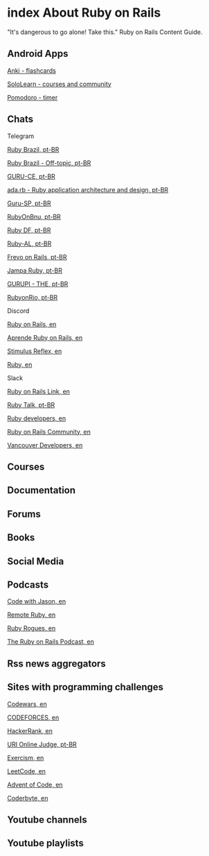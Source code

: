 # index About Ruby on Rails
"It's dangerous to go alone! Take this." Ruby on Rails Content Guide.

## Android Apps
[Anki - flashcards](https://play.google.com/store/apps/details?id=com.ichi2.anki)

[SoloLearn - courses and community](https://play.google.com/store/apps/details?id=com.sololearn)

[Pomodoro - timer](https://play.google.com/store/apps/details?id=com.superelement.pomodoro)

## Chats
Telegram

[Ruby Brazil, pt-BR](https://t.me/rubybrasil)

[Ruby Brazil - Off-topic, pt-BR](https://t.me/RubyBrasilOffTopic)

[GURU-CE, pt-BR](https://t.me/guru_ce)

[ada.rb - Ruby application architecture and design, pt-BR](https://t.me/ruby_arch_design_br)

[Guru-SP, pt-BR](https://t.me/gurusp)

[RubyOnBnu, pt-BR](https://t.me/rubyOnBnu)

[Ruby DF, pt-BR](https://t.me/rubydf)

[Ruby-AL, pt-BR](https://t.me/ruby_alagoas)

[Frevo on Rails, pt-BR](https://t.me/frevoonrails)

[Jampa Ruby, pt-BR](https://t.me/jamparuby)

[GURUPI - THE, pt-BR](https://t.me/gurupithe)

[RubyonRio, pt-BR](https://t.me/rubyonrio)

Discord

[Ruby on Rails, en](https://discord.gg/cHWTb5ng)

[Aprende Ruby on Rails, en](https://discord.gg/cx2auAnw)

[Stimulus Reflex, en](https://discord.gg/stimulus-reflex)

[Ruby, en](https://discord.gg/q8xUEx6z)

Slack

[Ruby on Rails Link, en](https://www.rubyonrails.link/)

[Ruby Talk, pt-BR](https://rubytalk.net/)

[Ruby developers, en](https://rubydevs.herokuapp.com/)

[Ruby on Rails Community, en](https://join.slack.com/t/rubyonrailscommunity/shared_invite/zt-uucqya2s-AwPialf3oN5MavTDPC4vpg)

[Vancouver Developers, en](http://yvrdev.herokuapp.com/)

## Courses
## Documentation
## Forums
## Books
## Social Media
## Podcasts

[Code with Jason, en](https://open.spotify.com/show/1YAC0GQZaDCpURSsOdtE8x?si=c5e1b2c18b6d4311&nd=1%3E%3Cbr)

[Remote Ruby, en](https://open.spotify.com/show/23ZxPAyiZx2rTJ4NjYycLN?si=ebe4850f6f154c61&nd=1)

[Ruby Rogues, en](https://open.spotify.com/show/06Gzz17ISUn1rGwItgQdl0?si=8799b907f6c747d7&nd=1)

[The Ruby on Rails Podcast, en](https://open.spotify.com/show/2Iibd5A6R7mxkCm4NwNmUn?si=03f5322058584c49&nd=1)

## Rss news aggregators
## Sites with programming challenges

[Codewars, en](https://www.codewars.com/dashboard)

[CODEFORCES, en](https://codeforces.com/)

[HackerRank, en](https://www.hackerrank.com/dashboard)

[URI Online Judge, pt-BR](https://www.urionlinejudge.com.br/judge/pt)

[Exercism, en](https://exercism.io/)

[LeetCode, en](https://leetcode.com/)

[Advent of Code, en](https://adventofcode.com/)

[Coderbyte, en](https://coderbyte.com/)

## Youtube channels
## Youtube playlists
